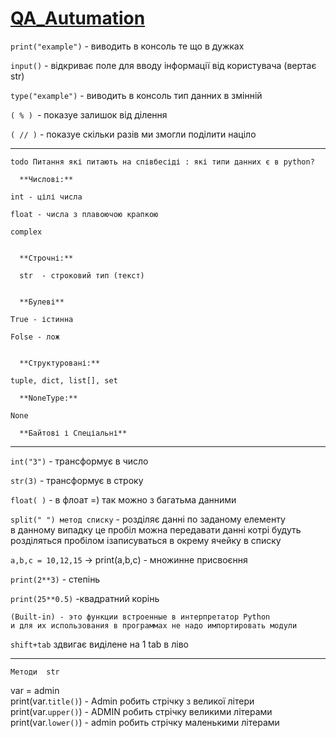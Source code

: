 # [QA_Autumation]()

`print("example")` - виводить в консоль те що в дужках

`input()` - відкриває поле для вводу інформації від користувача (вертає str)

`type("example")` - виводить в консоль тип данних в змінній

`( % ) `- показуе залишок від ділення

`( // )` - показуе скільки разів ми змогли поділити націло  

---
    todo Питання які питають на співбесіді : які типи данних є в python?
    
      **Числові:** 
    
    int - цілі числа
    
    float - числа з плавоючою крапкою
    
    complex  
    

      **Строчні:** 
    
      str  - строковий тип (текст) 
    

      **Булеві**
    
    True - істинна 
    
    Folse - лож 
    

      **Структуровані:** 

    tuple, dict, list[], set  

      **NoneType:**

    None  

      **Байтові і Спеціальні**   
---

`int("3")` - трансформує в число

`str(3)` - трансформує в строку

`float( )` - в флоат =) так можно з багатьма данними

`split(" ") метод списку` - розділяє данні по заданому елементу  
в данному випадку це пробіл можна передавати данні котрі будуть  
розділяться пробілом ізаписуваться в окрему ячейку в списку  

`a,b,c = 10,12,15`  ->  print(a,b,c) - множинне присвоєння  

`print(2**3)` - степінь  

`print(25**0.5)` -квадратний корінь

    (Built-in) - это функции встроенные в интерпретатор Python
    и для их использования в программах не надо импортировать модули

`shift+tab` здвигає виділене на 1 tab в ліво  

---
    Методи  str  
var = admin  
print(var.`title()`) - Admin робить стрічку з великої літери  
print(var.`upper()`) - ADMIN  робить стрічку великими літерами  
print(var.`lower()`) - admin  робить стрічку маленькими літерами  

